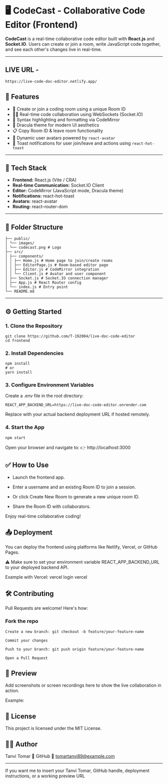 # 🖥️ CodeCast - Collaborative Code Editor (Frontend)

**CodeCast** is a real-time collaborative code editor built with **React.js** and **Socket.IO**. Users can create or join a room, write JavaScript code together, and see each other's changes live in real-time.

---

## LIVE URL - 
    https://live-code-doc-editor.netlify.app/

## 🚀 Features

- 🔐 Create or join a coding room using a unique Room ID
- 👨‍💻 Real-time code collaboration using WebSockets (Socket.IO)
- 🧠 Syntax highlighting and formatting via CodeMirror
- 🎨 Dracula theme for modern UI aesthetics
- 📋 Copy Room ID & leave room functionality
- 👥 Dynamic user avatars powered by `react-avatar`
- 🔔 Toast notifications for user join/leave and actions using `react-hot-toast`

---

## 💠 Tech Stack

- **Frontend:** React.js (Vite / CRA)
- **Real-time Communication:** Socket.IO Client
- **Editor:** CodeMirror (JavaScript mode, Dracula theme)
- **Notifications:** react-hot-toast
- **Avatars:** react-avatar
- **Routing:** react-router-dom

---

## 📁 Folder Structure
    
    ├── public/
    │ └── images/
    │ └── codecast.png # Logo
    ├── src/
    │ ├── components/
    │ │ ├── Home.js # Home page to join/create rooms
    │ │ ├── EditorPage.js # Room-based editor page
    │ │ ├── Editor.js # CodeMirror integration
    │ │ └── Client.js # Avatar and user component
    │ ├── Socket.js # Socket.IO connection manager
    │ ├── App.js # React Router config
    │ └── index.js # Entry point
    └── README.md

---

## ⚙️ Getting Started

### 1. Clone the Repository
    
    git clone https://github.com/T-192004/live-doc-code-editor
    cd frontend


### 2. Install Dependencies

    npm install
    # or
    yarn install


### 3. Configure Environment Variables
Create a .env file in the root directory:


    REACT_APP_BACKEND_URL=https://live-doc-code-editor.onrender.com

Replace with your actual backend deployment URL if hosted remotely.

### 4. Start the App

    npm start

Open your browser and navigate to:
👉 http://localhost:3000

## ✅ How to Use
- Launch the frontend app.

- Enter a username and an existing Room ID to join a session.

- Or click Create New Room to generate a new unique room ID.

- Share the Room ID with collaborators.

Enjoy real-time collaborative coding!


## 📤 Deployment
You can deploy the frontend using platforms like Netlify, Vercel, or GitHub Pages.

⚠️ Make sure to set your environment variable REACT_APP_BACKEND_URL to your deployed backend API.

Example with Vercel:
    vercel login
    vercel

## 🛠️ Contributing
Pull Requests are welcome! Here's how:

### Fork the repo

    Create a new branch: git checkout -b feature/your-feature-name

    Commit your changes

    Push to your branch: git push origin feature/your-feature-name

    Open a Pull Request

## 📸 Preview
Add screenshots or screen recordings here to show the live collaboration in action.

Example:

## 📃 License
This project is licensed under the MIT License.

## 👩‍💻 Author
Tanvi Tomar
🔗 GitHub
📧 tomartanvi89@example.com


---

If you want me to insert your Tanvi Tomar, GitHub handle, deployment instructions, or a working preview URL
